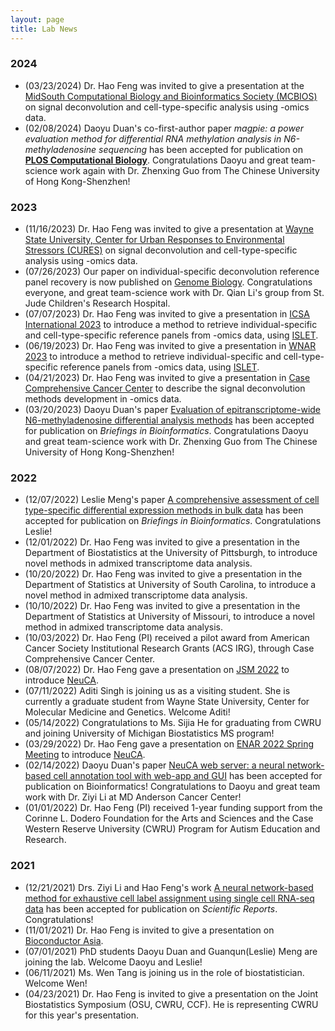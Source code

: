 ```yaml
---
layout: page
title: Lab News
---
```

### 2024
- (03/23/2024) Dr. Hao Feng was invited to give a presentation at the [MidSouth Computational Biology and Bioinformatics Society (MCBIOS)](https://2024.mcbios.com/) on signal deconvolution and cell-type-specific analysis using -omics data. 
- (02/08/2024) Daoyu Duan's co-first-author paper *magpie: a power evaluation method for differential RNA methylation analysis in N6-methyladenosine sequencing* has been accepted for publication on [**PLOS Computational Biology**](https://journals.plos.org/ploscompbiol/article?id=10.1371/journal.pcbi.1011875). Congratulations Daoyu and great team-science work again with Dr. Zhenxing Guo from The Chinese University of Hong Kong-Shenzhen!

### 2023
- (11/16/2023) Dr. Hao Feng was invited to give a presentation at [Wayne State University, Center for Urban Responses to Environmental Stressors (CURES)](https://cures.wayne.edu/) on signal deconvolution and cell-type-specific analysis using -omics data. 
- (07/26/2023) Our paper on individual-specific deconvolution reference panel recovery is now published on [Genome Biology](https://doi.org/10.1186/s13059-023-03014-8). Congratulations everyone, and great team-science work with Dr. Qian Li's group from St. Jude Children's Research Hospital. 
- (07/07/2023) Dr. Hao Feng was invited to give a presentation in [ICSA International 2023](https://international2023.icsa.org/) to introduce a method to retrieve individual-specific and cell-type-specific reference panels from -omics data, using [ISLET](https://bioconductor.org/packages/ISLET/). 
- (06/19/2023) Dr. Hao Feng was invited to give a presentation in [WNAR 2023](https://www.wnar.org/wnar2023) to introduce a method to retrieve individual-specific and cell-type-specific reference panels from -omics data, using [ISLET](https://bioconductor.org/packages/ISLET/). 
- (04/21/2023) Dr. Hao Feng was invited to give a presentation in [Case Comprehensive Cancer Center](https://case.edu/cancer/) to describe the signal deconvolution methods development in -omics data. 
- (03/20/2023) Daoyu Duan's paper [Evaluation of epitranscriptome-wide N6-methyladenosine differential analysis methods](https://doi.org/10.1093/bib/bbad139) has been accepted for publication on *Briefings in Bioinformatics*. Congratulations Daoyu and great team-science work with Dr. Zhenxing Guo from The Chinese University of Hong Kong-Shenzhen!

### 2022
- (12/07/2022) Leslie Meng's paper [A comprehensive assessment of cell type-specific differential expression methods in bulk data](https://doi.org/10.1093/bib/bbac516) has been accepted for publication on *Briefings in Bioinformatics*. Congratulations Leslie!
- (12/01/2022) Dr. Hao Feng was invited to give a presentation in the Department of Biostatistics at the University of Pittsburgh, to introduce novel methods in admixed transcriptome data analysis. 
- (10/20/2022) Dr. Hao Feng was invited to give a presentation in the Department of Statistics at University of South Carolina, to introduce a novel method in admixed transcriptome data analysis. 
- (10/10/2022) Dr. Hao Feng was invited to give a presentation in the Department of Statistics at University of Missouri, to introduce a novel method in admixed transcriptome data analysis. 
- (10/03/2022) Dr. Hao Feng (PI) received a pilot award from American Cancer Society Institutional Research Grants (ACS IRG), through Case Comprehensive Cancer Center. 
- (08/07/2022) Dr. Hao Feng gave a presentation on [JSM 2022](https://ww2.amstat.org/meetings/jsm/2022/) to introduce [NeuCA](https://bioconductor.org/packages/NeuCA/). 
- (07/11/2022) Aditi Singh is joining us as a visiting student. She is currently a graduate student from Wayne State University, Center for Molecular Medicine and Genetics. Welcome Aditi!
- (05/14/2022) Congratulations to Ms. Sijia He for graduating from CWRU and joining University of Michigan Biostatistics MS program! 
- (03/29/2022) Dr. Hao Feng gave a presentation on [ENAR 2022 Spring Meeting](https://www.enar.org/meetings/spring2022/) to introduce [NeuCA](https://bioconductor.org/packages/NeuCA/). 
- (02/14/2022) Daoyu Duan's paper [NeuCA web server: a neural network-based cell annotation tool with web-app and GUI](https://doi.org/10.1093/bioinformatics/btac108) has been accepted for publication on Bioinformatics! Congratulations to Daoyu and great team work with Dr. Ziyi Li at MD Anderson Cancer Center! 
- (01/01/2022) Dr. Hao Feng (PI) received 1-year funding support from the Corinne L. Dodero Foundation for the Arts and Sciences and the Case Western Reserve University (CWRU) Program for Autism Education and Research. 

### 2021

- (12/21/2021) Drs. Ziyi Li and Hao Feng's work [A neural network-based method for exhaustive cell label assignment using single cell RNA-seq data](https://www.nature.com/articles/s41598-021-04473-4) has been accepted for publication on *Scientific Reports*. Congratulations!
- (11/01/2021) Dr. Hao Feng is invited to give a presentation on [Bioconductor Asia](https://biocasia2021.bioconductor.org/). 
- (07/01/2021) PhD students Daoyu Duan and Guanqun(Leslie) Meng are joining the lab. Welcome Daoyu and Leslie!
- (06/11/2021) Ms. Wen Tang is joining us in the role of biostatistician. Welcome Wen!
- (04/23/2021) Dr. Hao Feng is invited to give a presentation on the Joint Biostatistics Symposium (OSU, CWRU, CCF). He is representing CWRU for this year's presentation. 

